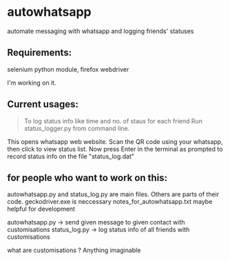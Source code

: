 # autowhatsapp
automate messaging with whatsapp and logging friends' statuses

## Requirements:
selenium python module, firefox webdriver

I'm working on it.
## Current usages:
>To log status info like time and no. of staus for each friend
Run status_logger.py from command line. 

This opens whatsapp web website. Scan the QR code using your whatsapp, then click to view status list. Now press Enter in the terminal as prompted to record status info on the file "status_log.dat"

## for people who want to work on this:
autowhatsapp.py and status_log.py are main files.
Others are parts of their code.
geckodriver.exe is neccessary
notes_for_autowhatsapp.txt maybe helpful for development


autowhatsapp.py -> send given message to given contact with customisations
status_log.py   -> log status info of all friends with customisations

what are customisations ? Anything imaginable
